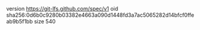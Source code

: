 version https://git-lfs.github.com/spec/v1
oid sha256:0d6b0c9280b03382e4663a090d1448fd3a7ac5065282d14bfcf0ffeab9b5f1bb
size 540
